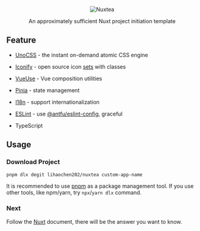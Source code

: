 <p align="center">
  <img src="https://cdn.jsdelivr.net/gh/lihaochen202/static/logo/nuxtea.svg" alt="Nuxtea" />
</p>

<p align="center">An approximately sufficient Nuxt project initiation template</p>

## Feature

- [UnoCSS](https://unocss.dev/) - the instant on-demand atomic CSS engine

- [Iconify](https://iconify.design/) - open source icon [sets](https://icones.js.org/) with classes

- [VueUse](https://vueuse.org/) - Vue composition utilities

- [Pinia](https://pinia.vuejs.org/) - state management

- [I18n](https://v8.i18n.nuxtjs.org/) - support internationalization

- [ESLint](https://eslint.org/) - use [@antfu/eslint-config](https://github.com/antfu/eslint-config), graceful

- TypeScript

## Usage

### Download Project

```bash
pnpm dlx degit lihaochen202/nuxtea custom-app-name
```

It is recommended to use [pnpm](https://pnpm.io/) as a package management tool. If you use other tools, like npm/yarn, try `npx`/`yarn dlx` command.

### Next

Follow the [Nuxt](https://nuxt.com) document, there will be the answer you want to know.
